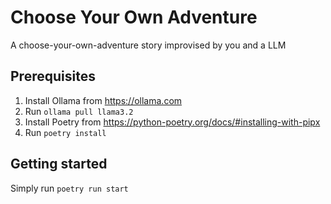 # Choose Your Own Adventure
A choose-your-own-adventure story improvised by you and a LLM

## Prerequisites
1. Install Ollama from https://ollama.com
2. Run `ollama pull llama3.2`
3. Install Poetry from https://python-poetry.org/docs/#installing-with-pipx
4. Run `poetry install`

## Getting started
Simply run `poetry run start`